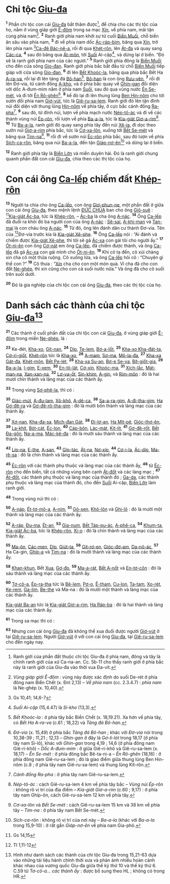 # Chi tộc [Giu-đa]()
<sup><b>1</b></sup> Phần chi tộc con cái [Giu-đa]() bắt thăm được[^1-7b142869-e082-42e5-a747-6e93ae797582], để chia cho các thị tộc của họ, nằm ở vùng giáp giới [Ê-đôm]() trong sa mạc [Xin](), về phía nam, mãi tận cùng phía nam[^2-7b142869-e082-42e5-a747-6e93ae797582]. <sup><b>2</b></sup> Ranh giới phía nam khởi sự từ cuối [Biển Muối](), chỗ biển ăn sâu vào phía nam, <sup><b>3</b></sup> đi về phía nam dốc [Ác-ráp-bim](), băng qua [Xin](), trở lên phía nam [^1@-7b142869-e082-42e5-a747-6e93ae797582][Ca-đê Bác-nê-a](), rồi đi qua [Khét-rôn](), lên [Át-đa]() và quay sang [Các-ca](), <sup><b>4</b></sup> sau đó băng qua [Át-môn](), tới [Suối]() Ai-cập[^3-7b142869-e082-42e5-a747-6e93ae797582], và dừng lại ở biển. “Đó sẽ là ranh giới phía nam của các ngươi.” <sup><b>5</b></sup> Ranh giới phía đông là [Biển Muối]() cho đến cửa sông [Gio-đan](). Ranh giới phía bắc bắt đầu từ chỗ [Biển Muối]() tiếp giáp với cửa sông [Gio-đan](), <sup><b>6</b></sup> đi lên [Bết Khoóc-la](), băng qua phía bắc Bết Ha [A-ra-va](), rồi lại đi lên tảng đá [Bô-han]()[^4-7b142869-e082-42e5-a747-6e93ae797582], [Bô-han]() là con ông [Rưu-vên](), <sup><b>7</b></sup> rồi đi lên Đơ-via, từ cánh đồng [A-kho](), và ở phía bắc quay về [Ghin-gan]() đối diện với dốc A-đum-mim nằm ở phía nam [Suối](), sau đó qua vùng nước [Ên Se-mét](), và đi tới [Ên Rô-ghên]()[^5-7b142869-e082-42e5-a747-6e93ae797582], <sup><b>8</b></sup> kế đó lại đi lên thung lũng [Ben Hin-nôm]() cho tới sườn đồi phía nam [Giơ-vút](), tức là [Giê-ru-sa-lem](). Ranh giới đó lên tận đỉnh núi đối diện với thung lũng [Hin-nôm]() về phía tây, ở cực bắc cánh đồng [Ra-pha]()[^6-7b142869-e082-42e5-a747-6e93ae797582], <sup><b>9</b></sup> sau đó, từ đỉnh núi, lượn về phía mạch nước [Nép-tô-ác]() và đi về các thành vùng núi [Ép-rôn](), rồi lượn về phía [Ba-a-la](), tức là [Kia-giát Giơ-a-rim]()[^7-7b142869-e082-42e5-a747-6e93ae797582]. <sup><b>10</b></sup> Từ [Ba-a-la](), ranh giới đó quay sang phía tây đến núi [Xê-ia](), đi dọc theo sườn núi [Giơ-a-rim]() phía bắc, tức là [Cơ-xa-lôn](), xuống tới [Bết Se-mét]() và băng qua [Tim-na]()[^8-7b142869-e082-42e5-a747-6e93ae797582], <sup><b>11</b></sup> rồi đi về sườn núi [Éc-rôn]() phía bắc, sau đó lượn về phía [Sích-ca-rôn](), băng qua núi [Ba-a-la](), đến tận [Giáp-nơ-ên]()[^9-7b142869-e082-42e5-a747-6e93ae797582] và dừng lại ở biển.

<sup><b>12</b></sup> Ranh giới phía tây là [Biển Lớn]() và miền duyên hải. Đó là ranh giới chung quanh phần đất con cái [Giu-đa](), chia theo các thị tộc của họ.


# Con cái ông [Ca-lếp]() chiếm đất [Khép-rôn]()
<sup><b>13</b></sup> Người ta chia cho ông [Ca-lếp](), con ông [Giơ-phun-ne](), một phần đất ở giữa con cái ông [Giu-đa](), theo mệnh lệnh [ĐỨC CHÚA]() ban cho ông [Giô-suê]() : [^2@-7b142869-e082-42e5-a747-6e93ae797582][Kia-giát Ác-ba](), tức là [Khép-rôn](), – [Ác-ba]() là cha ông [A-nác](). <sup><b>14</b></sup> Ông [Ca-lếp]() đã đuổi ra khỏi đó ba người con của ông [A-nác]() : [Sê-sai](), [A-khi-man]() và [Tan-mai]() là con cháu ông [A-nác](). <sup><b>15</b></sup> Từ đó, ông lên đánh dân cư thành Đơ-via. Tên của [^3@-7b142869-e082-42e5-a747-6e93ae797582]Đơ-via trước kia là [Kia-giát Xê-phe](). <sup><b>16</b></sup> Ông [Ca-lếp]() nói : “Ai đánh và chiếm được [Kia-giát Xê-phe](), thì tôi sẽ gả [Ác-xa]() con gái tôi cho người ấy.” <sup><b>17</b></sup> [Ót-ni-ên]() con ông [Cơ-nát]() em ông [Ca-lếp](), đã chiếm được thành, và ông [Ca-lếp]() đã gả [Ác-xa]() con gái mình cho [Ót-ni-ên](). <sup><b>18</b></sup> Khi cô ta đến, cô xúi chàng xin cha cô một thửa ruộng. Cô xuống lừa, và ông [Ca-lếp]() hỏi cô : “Chuyện gì thế con ?” <sup><b>19</b></sup> Cô thưa : “[Xin]() cha cho con một món quà. Vì cha đã cho con đất [Ne-ghép](), thì xin cũng cho con cả suối nước nữa.” Và ông đã cho cô suối trên suối dưới.

<sup><b>20</b></sup> Đó là gia nghiệp của chi tộc con cái ông [Giu-đa](), theo các thị tộc của họ.


# Danh sách các thành của chi tộc [Giu-đa]()[^10-7b142869-e082-42e5-a747-6e93ae797582]
<sup><b>21</b></sup> Các thành ở cuối phần đất của chi tộc con cái [Giu-đa](), ở vùng giáp giới [Ê-đôm]() trong miền [Ne-ghép](), là :

<sup><b>23</b></sup> Ke-đét, [Kha-xo](), [Gít-nan](), <sup><b>24</b></sup> [Díp](), [Te-lem](), [Bơ-a-lốt](), <sup><b>25</b></sup> [Kha-xo Kha-đát-ta](), [Cơ-ri-giốt](), [Khét-rôn]() tức là [Kha-xo](), <sup><b>26</b></sup> [A-mam](), [Sơ-ma](), [Mô-la-đa](), <sup><b>27</b></sup> [Kha-xa Gát-đa](), [Khét-môn](), [Bết Pe-lét](), <sup><b>28</b></sup> [Kha-xa Su-an](), [Bơ-e Se-va](), [Bít-giốt-gia](), <sup><b>29</b></sup> [Ba-a-la](), [I-gim](), [E-xem](), <sup><b>30</b></sup> [En-tô-lát](), [Cơ-xin](), [Khoóc-ma](), <sup><b>31</b></sup> [Xích-lắc](), [Mát-man-na](), [Xan-xan-na](), <sup><b>32</b></sup> [Lơ-va-ốt](), [Sin-khim](), [A-gin](), và [Rim-môn]() : đó là hai mươi chín thành và làng mạc của các thành ấy.

<sup><b>33</b></sup> Trong vùng [Sơ-phê-la](), thì có :

<sup><b>35</b></sup> [Giác-mút](), [A-đu-lam](), [Xô-khô](), [A-dê-ca](), <sup><b>36</b></sup> [Sa-a-ra-gim](), [A-đi-tha-gim](), [Ha Gơ-đê-ra]() và [Gơ-đê-rô-tha-gim]() : đó là mười bốn thành và làng mạc của các thành ấy.

<sup><b>37</b></sup> [Xơ-nan](), [Kha-đa-sa](), [Mích-đan Gát](), <sup><b>38</b></sup> [Đi-lơ-an](), [Ha Mít-pê](), [Gióc-thơ-ên](), <sup><b>39</b></sup> [La-khít](), [Bót-cát](), [Éc-lon](), <sup><b>40</b></sup> [Cáp-bôn](), [Lác-mát](), [Kít-lít](), <sup><b>41</b></sup> [Gơ-đê-rốt](), [Bết Đa-gôn](), [Na-a-ma](), [Mác-kê-đa]() : đó là mười sáu thành và làng mạc của các thành ấy.

<sup><b>42</b></sup> [Líp-na](), [E-the](), [A-san](), <sup><b>43</b></sup> [Gíp-tác](), [Át-na](), [Nơ-xíp](), <sup><b>44</b></sup> [Cơ-i-la](), [Ác-díp](), [Ma-rê-sa]() : đó là chín thành và làng mạc của các thành ấy.

<sup><b>45</b></sup> [Éc-rôn]() với các thành phụ thuộc và làng mạc của các thành ấy, <sup><b>46</b></sup> từ [Éc-rôn]() cho đến biển, tất cả những vùng bên cạnh [Át-đốt]() và các làng mạc ; <sup><b>47</b></sup> [Át-đốt](), các thành phụ thuộc và làng mạc của thành đó ; [Ga-da](), các thành phụ thuộc và làng mạc của thành đó, cho đến [Suối]() Ai-cập, [Biển Lớn]() làm ranh giới.

<sup><b>48</b></sup> Trong vùng núi thì có :

<sup><b>50</b></sup> [A-náp](), [Ét-tơ-mô-a](), [A-nim](), <sup><b>51</b></sup> [Gô-sen](), [Khô-lôn]() và [Ghi-lô]() : đó là mười một thành và làng mạc của các thành ấy.

<sup><b>52</b></sup> [A-ráp](), [Đu-ma](), [Ét-an](), <sup><b>53</b></sup> [Gia-num](), [Bết Táp-pu-ác](), [A-phê-ca](), <sup><b>54</b></sup> [Khum-ta](), [Kia-giát Ác-ba](), tức là [Khép-rôn](), [Xi-o]() : đó là chín thành và làng mạc của các thành ấy.

<sup><b>55</b></sup> [Ma-ôn](), [Các-men](), [Díp](), [Giút-ta](), <sup><b>56</b></sup> [Gít-rơ-en](), [Gióc-đơ-am](), [Da-nô-ác](), <sup><b>57</b></sup> Ha Ca-gin, [Ghíp-a]() và [Tim-na]() : đó là mười thành và làng mạc của các thành ấy.

<sup><b>58</b></sup> [Khan-khun](), Bết [Xua](), [Gơ-đo](), <sup><b>59</b></sup> [Ma-a-rát](), [Bết A-nốt]() và [En-tơ-côn]() : đó là sáu thành và làng mạc của các thành ấy.

<sup><b>60</b></sup> [Tơ-cô-a](), [Ép-ra-tha]() tức là [Bê-lem](), [Pơ-o](), [Ê-tham](), [Cu-lon](), [Ta-tam](), [Xo-rét](), [Ke-rem](), [Ga-lim](), [Be-the]() và Ma-na : đó là mười một thành và làng mạc của các thành ấy.

[Kia-giát Ba-an]() tức là [Kia-giát Giơ-a-rim](), [Ha Ráp-ba]() : đó là hai thành và làng mạc của các thành ấy.

<sup><b>61</b></sup> Trong sa mạc thì có :

<sup><b>63</b></sup> Nhưng con cái ông [Giu-đa]() đã không thể xua đuổi được người [Giơ-vút]() ở tại [Giê-ru-sa-lem](). Người [Giơ-vút]() ở với con cái ông [Giu-đa](), tại [Giê-ru-sa-lem]() cho đến ngày nay.

[^1-7b142869-e082-42e5-a747-6e93ae797582]: Ranh giới của phần đất thuộc chi tộc Giu-đa ở phía nam, đông và tây là chính ranh giới của xứ Ca-na-an. Cc. 5b-11 cho thấy ranh giới ở phía bắc này là ranh giới của Giu-đa vào thời vua Đa-vít.
[^2-7b142869-e082-42e5-a747-6e93ae797582]: *Vùng giáp giới Ê-đôm* : vùng này được xác định do suối De-rét ở phía đông nam Biển Chết (x. Đnl 2,13) – *Về phía nam* (cc. 2.3.4.7) : *phía nam* là Ne-ghép (x. 10,40).
[^3-7b142869-e082-42e5-a747-6e93ae797582]: *Suối Ai-cập* (15,4.47) là *Si-kho* (13,3).
[^4-7b142869-e082-42e5-a747-6e93ae797582]: *Bết Khoóc-la* : ở phía tây bắc Biển Chết (x. 18,19.21). Xa hơn về phía tây, có *Bết Ha A-ra-va* (c.61 ; 18,22) và *Tảng đá Bô-han*.
[^5-7b142869-e082-42e5-a747-6e93ae797582]: *Đơ-via* (x. 15,49) ở phía bắc *Tảng đá Bô-han* ; khác với *Đơ-via* nói trong 10,38-39 ; 11,21 ; 12,13 – *Ghin-gan* ở đây là *Gơ-li-lót* trong 18,17 (ở phía tây nam Si-lô), khác với *Ghin-gan* trong 4,19 ; 14,6 (ở phía đông nam Giê-ri-khô) – *Dốc A-đum-mim* : ở giữa Giê-ri-khô và Giê-ru-sa-lem (x. 18,17) – *Ên Se-mét* : ở phía đông bắc Bê-ta-ni-a – *Ên Rô-ghên* (18,16) : ở phía đông nam Giê-ru-sa-lem ; đó là giao điểm giữa thung lũng Ben Hin-nôm (c.8 ; ở phía tây nam Giê-ru-sa-lem) và thung lũng Kít-rôn.
[^6-7b142869-e082-42e5-a747-6e93ae797582]: *Cánh đồng Ra-pha* : ở phía tây nam Giê-ru-sa-lem.
[^7-7b142869-e082-42e5-a747-6e93ae797582]: *Nép-tô-ác* : cách Giê-ru-sa-lem 4 km về phía tây bắc – *Vùng núi Ép-rôn* : không rõ vị trí của địa điểm – *Kia-giát Giơ-a-rim* (c.60 ; 9,17) : ở phía tây nam Ghíp-ôn, cách Giê-ru-sa-lem 12 km về phía tây.
[^8-7b142869-e082-42e5-a747-6e93ae797582]: *Cơ-xa-lôn* và *Bết Se-mét* : cách Giê-ru-sa-lem 15 km và 38 km về phía tây – *Tim-na* : ở phía tây nam Bết Se-mét.
[^9-7b142869-e082-42e5-a747-6e93ae797582]: *Sích-ca-rôn* : không rõ vị trí của nơi này – *Ba-a-la* (khác với *Ba-a-la* trong 15,9-10) : ở rất gần *Giáp-nơ-ên* về phía nam Gia-phô.
[^10-7b142869-e082-42e5-a747-6e93ae797582]: Hình như danh sách các thành của chi tộc Giu-đa trong 15,21-63 dựa vào những tài liệu hành chính thời xưa và phản ánh nhiều hoàn cảnh khác nhau của vương quốc Giu-đa giữa thế kỷ thứ 10 và thế kỷ thứ 6. C.59 từ *Tơ-cô-a... các thành ấy* : được bổ sung theo HL ; không có trong HR.
[^1@-7b142869-e082-42e5-a747-6e93ae797582]: Gs 10,41; 14,6-7
[^2@-7b142869-e082-42e5-a747-6e93ae797582]: Gs 14,15
[^3@-7b142869-e082-42e5-a747-6e93ae797582]: Tl 1,11-12